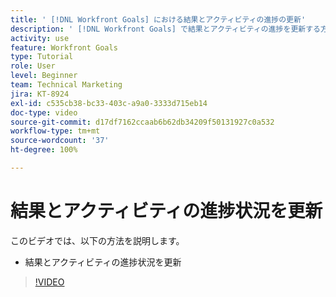 ```yaml
---
title: ' [!DNL Workfront Goals] における結果とアクティビティの進捗の更新'
description: ' [!DNL Workfront Goals] で結果とアクティビティの進捗を更新する方法を説明します。'
activity: use
feature: Workfront Goals
type: Tutorial
role: User
level: Beginner
team: Technical Marketing
jira: KT-8924
exl-id: c535cb38-bc33-403c-a9a0-3333d715eb14
doc-type: video
source-git-commit: d17df7162ccaab6b62db34209f50131927c0a532
workflow-type: tm+mt
source-wordcount: '37'
ht-degree: 100%

---
```


# 結果とアクティビティの進捗状況を更新

このビデオでは、以下の方法を説明します。

* 結果とアクティビティの進捗状況を更新

>[!VIDEO](https://video.tv.adobe.com/v/335196/?quality=12&learn=on&enablevpops)

